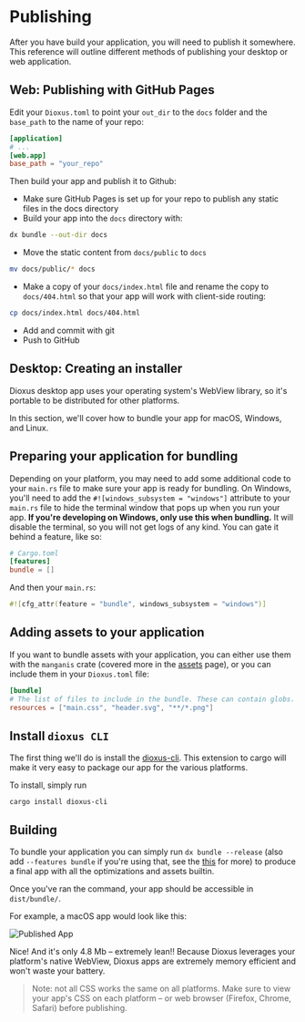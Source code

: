 # Publishing

After you have build your application, you will need to publish it somewhere. This reference will outline different methods of publishing your desktop or web application.

## Web: Publishing with GitHub Pages

Edit your `Dioxus.toml` to point your `out_dir` to the `docs` folder and the `base_path` to the name of your repo:

```toml
[application]
# ...
[web.app]
base_path = "your_repo"
```

Then build your app and publish it to Github:

- Make sure GitHub Pages is set up for your repo to publish any static files in the docs directory
- Build your app into the `docs` directory with:
```sh
dx bundle --out-dir docs
```
- Move the static content from `docs/public` to `docs`
```sh
mv docs/public/* docs
```
- Make a copy of your `docs/index.html` file and rename the copy to `docs/404.html` so that your app will work with client-side routing:
```sh
cp docs/index.html docs/404.html
```
- Add and commit with git
- Push to GitHub

## Desktop: Creating an installer

Dioxus desktop app uses your operating system's WebView library, so it's portable to be distributed for other platforms.

In this section, we'll cover how to bundle your app for macOS, Windows, and Linux.

## Preparing your application for bundling

Depending on your platform, you may need to add some additional code to your `main.rs` file to make sure your app is ready for bundling. On Windows, you'll need to add the `#![windows_subsystem = "windows"]` attribute to your `main.rs` file to hide the terminal window that pops up when you run your app. **If you're developing on Windows, only use this when bundling.** It will disable the terminal, so you will not get logs of any kind. You can gate it behind a feature, like so:

```toml
# Cargo.toml
[features]
bundle = []
```

And then your `main.rs`:

```rust
#![cfg_attr(feature = "bundle", windows_subsystem = "windows")]
```

## Adding assets to your application

If you want to bundle assets with your application, you can either use them with the `manganis` crate (covered more in the [assets](../guides/assets.md) page), or you can include them in your `Dioxus.toml` file:

```toml
[bundle]
# The list of files to include in the bundle. These can contain globs.
resources = ["main.css", "header.svg", "**/*.png"]
```

## Install `dioxus CLI`

The first thing we'll do is install the [dioxus-cli](https://github.com/DioxusLabs/dioxus/tree/main/packages/cli). This extension to cargo will make it very easy to package our app for the various platforms.

To install, simply run

`cargo install dioxus-cli`

## Building

To bundle your application you can simply run `dx bundle --release` (also add `--features bundle` if you're using that, see the [this](#preparing-your-application-for-bundling) for more) to produce a final app with all the optimizations and assets builtin.

Once you've ran the command, your app should be accessible in `dist/bundle/`.

For example, a macOS app would look like this:

![Published App](/assets/static/publish.png)

Nice! And it's only 4.8 Mb – extremely lean!! Because Dioxus leverages your platform's native WebView, Dioxus apps are extremely memory efficient and won't waste your battery.

> Note: not all CSS works the same on all platforms. Make sure to view your app's CSS on each platform – or web browser (Firefox, Chrome, Safari) before publishing.

